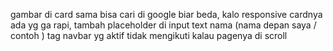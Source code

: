gambar di card sama bisa cari di google biar beda, kalo responsive cardnya ada yg ga rapi, tambah placeholder di input text nama (nama depan saya / contoh ) tag navbar yg aktif tidak mengikuti kalau pagenya di scroll
